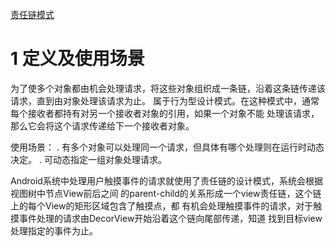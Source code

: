 [责任链模式](https://blog.yorek.xyz/design-pattern/chain-of-responsibility/)
# 1 定义及使用场景
为了使多个对象都由机会处理请求，将这些对象组织成一条链，沿着这条链传递该请求，直到由对象处理该请求为止。
属于行为型设计模式。在这种模式中，通常每个接收者都持有对另一个接收者对象的引用，如果一个对象不能
处理该请求，那么它会将这个请求传递给下一个接收者对象。

使用场景：
. 有多个对象可以处理同一个请求，但具体有哪个处理则在运行时动态决定。
. 可动态指定一组对象处理请求。

Android系统中处理用户触摸事件的请求就使用了责任链的设计模式，系统会根据视图树中节点View前后之间
的parent-child的关系形成一个view责任链，这个链上的每个View的矩形区域包含了触摸点，都
有机会处理触摸事件的请求，对于触摸事件处理的请求由DecorView开始沿着这个链向尾部传递，知道
找到目标view处理指定的事件为止。